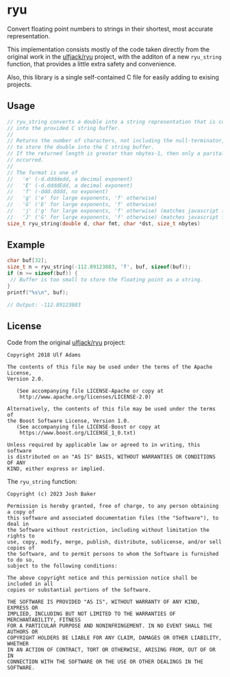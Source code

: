 # ryu

Convert floating point numbers to strings in their shortest, most accurate
representation.

This implementation consists mostly of the code taken directly from the
original work in the [ulfjack/ryu](https://github.com/ulfjack/ryu) project,
with the additon of a new `ryu_string` function, that provides a little extra
safety and convenience.

Also, this library is a single self-contained C file for easily adding to
exising projects.

## Usage

```C
// ryu_string converts a double into a string representation that is copied
// into the provided C string buffer.
//
// Returns the number of characters, not including the null-terminator, needed
// to store the double into the C string buffer.
// If the returned length is greater than nbytes-1, then only a parital copy
// occurred.
//
// The format is one of
//   'e' (-d.ddddedd, a decimal exponent)
//   'E' (-d.ddddEdd, a decimal exponent)
//   'f' (-ddd.dddd, no exponent)
//   'g' ('e' for large exponents, 'f' otherwise)
//   'G' ('E' for large exponents, 'f' otherwise)
//   'j' ('g' for large exponents, 'f' otherwise) (matches javascript format)
//   'J' ('G' for large exponents, 'f' otherwise) (matches javascript format)
size_t ryu_string(double d, char fmt, char *dst, size_t nbytes)
```

## Example

```C
char buf[32];
size_t n = ryu_string(-112.89123883, 'f', buf, sizeof(buf));
if (n >= sizeof(buf)) {
 // Buffer is too small to store the floating point as a string.
}
printf("%s\n", buf);

// Output: -112.89123883
```

## License

Code from the original [ulfjack/ryu](https://github.com/ulfjack/ryu) project:

```
Copyright 2018 Ulf Adams

The contents of this file may be used under the terms of the Apache License,
Version 2.0.

   (See accompanying file LICENSE-Apache or copy at
    http://www.apache.org/licenses/LICENSE-2.0)

Alternatively, the contents of this file may be used under the terms of
the Boost Software License, Version 1.0.
   (See accompanying file LICENSE-Boost or copy at
    https://www.boost.org/LICENSE_1_0.txt)

Unless required by applicable law or agreed to in writing, this software
is distributed on an "AS IS" BASIS, WITHOUT WARRANTIES OR CONDITIONS OF ANY
KIND, either express or implied.
```

The `ryu_string` function:

```
Copyright (c) 2023 Josh Baker

Permission is hereby granted, free of charge, to any person obtaining a copy of
this software and associated documentation files (the "Software"), to deal in
the Software without restriction, including without limitation the rights to
use, copy, modify, merge, publish, distribute, sublicense, and/or sell copies of
the Software, and to permit persons to whom the Software is furnished to do so,
subject to the following conditions:

The above copyright notice and this permission notice shall be included in all
copies or substantial portions of the Software.

THE SOFTWARE IS PROVIDED "AS IS", WITHOUT WARRANTY OF ANY KIND, EXPRESS OR
IMPLIED, INCLUDING BUT NOT LIMITED TO THE WARRANTIES OF MERCHANTABILITY, FITNESS
FOR A PARTICULAR PURPOSE AND NONINFRINGEMENT. IN NO EVENT SHALL THE AUTHORS OR
COPYRIGHT HOLDERS BE LIABLE FOR ANY CLAIM, DAMAGES OR OTHER LIABILITY, WHETHER
IN AN ACTION OF CONTRACT, TORT OR OTHERWISE, ARISING FROM, OUT OF OR IN
CONNECTION WITH THE SOFTWARE OR THE USE OR OTHER DEALINGS IN THE SOFTWARE.
```
